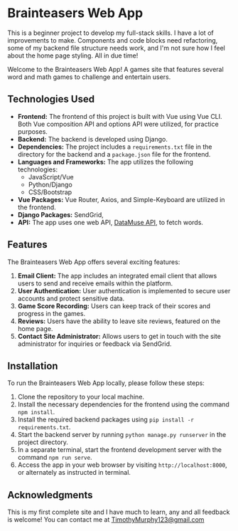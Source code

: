 # Brainteasers Web App

This is a beginner project to develop my full-stack skills. I have a lot of improvements to make. Components and code blocks need refactoring, some of my backend file structure needs work, and I'm not sure how I feel about the home page styling. All in due time!

Welcome to the Brainteasers Web App! A games site that features several word and math games to challenge and entertain users.

## Technologies Used

- **Frontend:** The frontend of this project is built with Vue using Vue CLI. Both Vue composition API and options API were utilized, for practice purposes.
- **Backend:** The backend is developed using Django.
- **Dependencies:** The project includes a `requirements.txt` file in the directory for the backend and a `package.json` file for the frontend.
- **Languages and Frameworks:** The app utilizes the following technologies:
  - JavaScript/Vue
  - Python/Django
  - CSS/Bootstrap
- **Vue Packages:** Vue Router, Axios, and Simple-Keyboard are utilized in the frontend.
- **Django Packages:** SendGrid,
- **API:** The app uses one web API, [DataMuse API](https://api.datamuse.com/words), to fetch words.

## Features

The Brainteasers Web App offers several exciting features:

1. **Email Client:** The app includes an integrated email client that allows users to send and receive emails within the platform.
2. **User Authentication:** User authentication is implemented to secure user accounts and protect sensitive data.
3. **Game Score Recording:** Users can keep track of their scores and progress in the games.
4. **Reviews:** Users have the ability to leave site reviews, featured on the home page.
5. **Contact Site Administrator:** Allows users to get in touch with the site administrator for inquiries or feedback via SendGrid.

## Installation

To run the Brainteasers Web App locally, please follow these steps:

1. Clone the repository to your local machine.
2. Install the necessary dependencies for the frontend using the command `npm install`.
3. Install the required backend packages using `pip install -r requirements.txt`.
4. Start the backend server by running `python manage.py runserver` in the project directory.
5. In a separate terminal, start the frontend development server with the command `npm run serve`.
6. Access the app in your web browser by visiting `http://localhost:8000`, or alternately as instructed in terminal.


## Acknowledgments

This is my first complete site and I have much to learn, any and all feedback is welcome!
You can contact me at TimothyMurphy123@gmail.com
